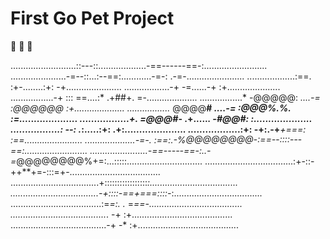 # First Go Pet Project

  🐹 🐹 🐹
                                                                    
..........................::---::...................-==------==-:.........................
......................-=--::...:--==:............-=-:          .-=-.......................
...................:==.             :+-........:+:                -+......................
..................-+                  -=......-+                   :+.....................
.................-+   :::              ==....:*  .+##+.             =-....................
.................*  -@@@@@:             *....-= :@@@@@@             :+....................
.................*  @@@@**#             *....-= :@@@%.%.            :=....................
.................+. =@@@#*-            .+.....*. -#@@#:             *:....................
.................:*   --:             .*:.....:+:                 .+:.....................
..................:+:                -+:.-+***+===:             :==.......................
....................-=-.          :==:.-%@@@@@@@@-:==--::::---==:.........................
.......................-==-----==-:..-=*@@@@@@@@%+=:...:::::..............................
...................................:+-::-++**+=-:::=+-....................................
...................................+:::::::::::::::::*:...................................
...................................-+::::-==+===::::-*:...................................
....................................:=*=:. .*   =*==-.....................................
......................................*.   -+   :+........................................
......................................-+   -*   :+........................................
